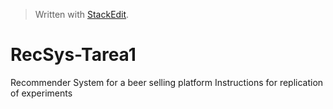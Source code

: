 


> Written with [StackEdit](https://stackedit.io/).
# RecSys-Tarea1

Recommender System for a beer selling platform Instructions for replication of experiments


<!--stackedit_data:
eyJoaXN0b3J5IjpbMTc0MTc5ODczXX0=
-->